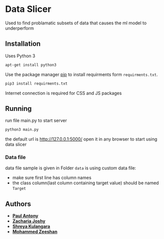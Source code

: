 # Data Slicer

Used to find problamatic subsets of data that causes the ml model to underperform

## Installation

Uses Python 3

```bash
apt-get install python3
```

Use the package manager [pip](https://pip.pypa.io/en/stable/) to install requirments form ```requirments.txt```.

```bash
pip3 install requirments.txt
```


Internet connection is required for CSS and JS packages

## Running

run file main.py to start server


```bash
python3 main.py
```
the default url is http://127.0.0.1:5000/
open it in any browser to start using data slicer

### Data file

data file sample is given in Folder ```data```
is using custom data file:
* make sure first line has column names
* the class column(last column containing target value) should be named ```Target```

## Authors

* [**Paul Antony**](https://github.com/paul-antony)
* [**Zacharia Joshy**](https://github.com/ZachariaJoshy)
* [**Shreya Kulangara**](https://github.com/Shreyakulangara)
* [**Mohammed Zeeshan**](https://github.com/zeeshanmmlp2)

